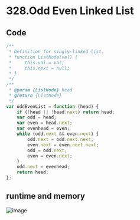 328.Odd Even Linked List
========================
Code
----
```javascript
/**
 * Definition for singly-linked list.
 * function ListNode(val) {
 *     this.val = val;
 *     this.next = null;
 * }
 */
/**
 * @param {ListNode} head
 * @return {ListNode}
 */
var oddEvenList = function (head) {
    if (!head || !head.next) return head;
    var odd = head;
    var even = head.next;
    var evenhead = even;
    while (odd.next && even.next) {
        odd.next = odd.next.next;
        even.next = even.next.next;
        odd = odd.next;
        even = even.next;
    }
    odd.next = evenhead;
    return head;
};
```
runtime and memory
------------------
![image]()
